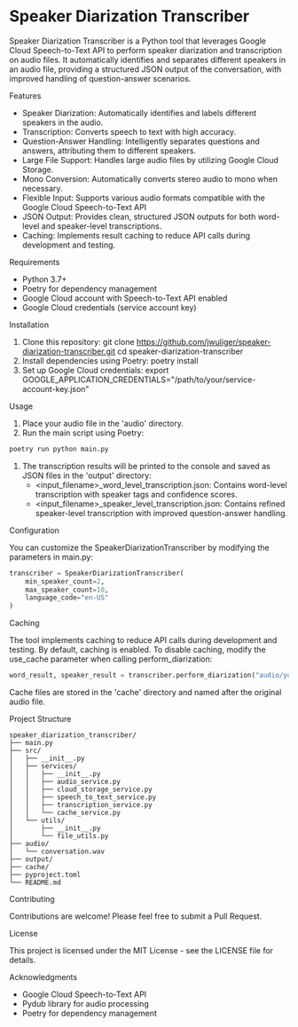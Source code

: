 # Speaker Diarization Transcriber

Speaker Diarization Transcriber is a Python tool that leverages Google Cloud Speech-to-Text API to perform speaker diarization and transcription on audio files. It automatically identifies and separates different speakers in an audio file, providing a structured JSON output of the conversation, with improved handling of question-answer scenarios.

Features

-   Speaker Diarization: Automatically identifies and labels different speakers in the audio.
-   Transcription: Converts speech to text with high accuracy.
-   Question-Answer Handling: Intelligently separates questions and answers, attributing them to different speakers.
-   Large File Support: Handles large audio files by utilizing Google Cloud Storage.
-   Mono Conversion: Automatically converts stereo audio to mono when necessary.
-   Flexible Input: Supports various audio formats compatible with the Google Cloud Speech-to-Text API
-   JSON Output: Provides clean, structured JSON outputs for both word-level and speaker-level transcriptions.
-   Caching: Implements result caching to reduce API calls during development and testing.

Requirements

-   Python 3.7+
-   Poetry for dependency management
-   Google Cloud account with Speech-to-Text API enabled
-   Google Cloud credentials (service account key)

Installation

1. Clone this repository:
   git clone https://github.com/jwuliger/speaker-diarization-transcriber.git
   cd speaker-diarization-transcriber
2. Install dependencies using Poetry:
   poetry install
3. Set up Google Cloud credentials:
   export GOOGLE_APPLICATION_CREDENTIALS="/path/to/your/service-account-key.json"

Usage

1. Place your audio file in the 'audio' directory.
2. Run the main script using Poetry:

```python
poetry run python main.py
```

1. The transcription results will be printed to the console and saved as JSON files in the 'output' directory:
    - <input_filename>\_word_level_transcription.json: Contains word-level transcription with speaker tags and confidence scores.
    - <input_filename>\_speaker_level_transcription.json: Contains refined speaker-level transcription with improved question-answer handling.

Configuration

You can customize the SpeakerDiarizationTranscriber by modifying the parameters in main.py:

```python
transcriber = SpeakerDiarizationTranscriber(
    min_speaker_count=2,
    max_speaker_count=10,
    language_code="en-US"
)
```

Caching

The tool implements caching to reduce API calls during development and testing. By default, caching is enabled. To disable caching, modify the use_cache parameter when calling perform_diarization:

```python
word_result, speaker_result = transcriber.perform_diarization("audio/your_audio_file.wav", use_cache=False)
```

Cache files are stored in the 'cache' directory and named after the original audio file.

Project Structure

```plaintext
speaker_diarization_transcriber/
├── main.py
├── src/
│   ├── __init__.py
│   ├── services/
│   │   ├── __init__.py
│   │   ├── audio_service.py
│   │   ├── cloud_storage_service.py
│   │   ├── speech_to_text_service.py
│   │   ├── transcription_service.py
│   │   └── cache_service.py
│   └── utils/
│       ├── __init__.py
│       └── file_utils.py
├── audio/
│   └── conversation.wav
├── output/
├── cache/
├── pyproject.toml
└── README.md
```

Contributing

Contributions are welcome! Please feel free to submit a Pull Request.

License

This project is licensed under the MIT License - see the LICENSE file for details.

Acknowledgments

-   Google Cloud Speech-to-Text API
-   Pydub library for audio processing
-   Poetry for dependency management
